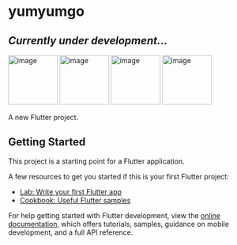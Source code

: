 # yumyumgo

## *Currently under development...*

<img width="100" alt="image" src="https://github.com/LeyPopuli/yumyumgo/assets/118773922/c579f4e4-cb4f-4427-8181-7ac01cf58085">

<img width="100" alt="image" src="https://github.com/LeyPopuli/yumyumgo/assets/118773922/80b3b12a-d1fd-490a-ae53-42fcdb9fdab0">

<img width="100" alt="image" src="https://github.com/LeyPopuli/yumyumgo/assets/118773922/55434494-742c-4ef0-8934-13719b962a28">

<img width="100" alt="image" src="https://github.com/LeyPopuli/yumyumgo/assets/118773922/ec2fe0ff-5dd5-49d0-8ad7-cdb41bd729eb">


A new Flutter project.

## Getting Started

This project is a starting point for a Flutter application.

A few resources to get you started if this is your first Flutter project:

- [Lab: Write your first Flutter app](https://docs.flutter.dev/get-started/codelab)
- [Cookbook: Useful Flutter samples](https://docs.flutter.dev/cookbook)

For help getting started with Flutter development, view the
[online documentation](https://docs.flutter.dev/), which offers tutorials,
samples, guidance on mobile development, and a full API reference.
